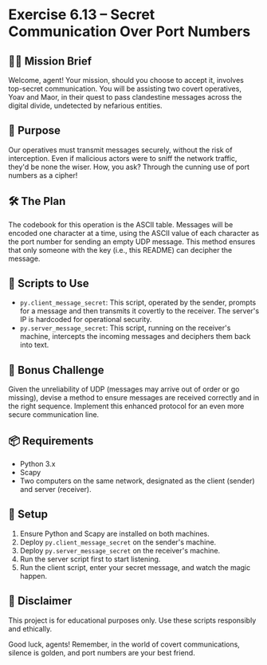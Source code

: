 # Exercise 6.13 – Secret Communication Over Port Numbers

## 🕵️‍♂️ Mission Brief

Welcome, agent! Your mission, should you choose to accept it, involves top-secret communication. You will be assisting two covert operatives, Yoav and Maor, in their quest to pass clandestine messages across the digital divide, undetected by nefarious entities.

## 🎯 Purpose

Our operatives must transmit messages securely, without the risk of interception. Even if malicious actors were to sniff the network traffic, they'd be none the wiser. How, you ask? Through the cunning use of port numbers as a cipher!

## 🛠️ The Plan

The codebook for this operation is the ASCII table. Messages will be encoded one character at a time, using the ASCII value of each character as the port number for sending an empty UDP message. This method ensures that only someone with the key (i.e., this README) can decipher the message.

## 📜 Scripts to Use

- `py.client_message_secret`: This script, operated by the sender, prompts for a message and then transmits it covertly to the receiver. The server's IP is hardcoded for operational security.
- `py.server_message_secret`: This script, running on the receiver's machine, intercepts the incoming messages and deciphers them back into text.

## 🎁 Bonus Challenge

Given the unreliability of UDP (messages may arrive out of order or go missing), devise a method to ensure messages are received correctly and in the right sequence. Implement this enhanced protocol for an even more secure communication line.

## 📦 Requirements

- Python 3.x
- Scapy
- Two computers on the same network, designated as the client (sender) and server (receiver).

## 🔧 Setup

1. Ensure Python and Scapy are installed on both machines.
2. Deploy `py.client_message_secret` on the sender's machine.
3. Deploy `py.server_message_secret` on the receiver's machine.
4. Run the server script first to start listening.
5. Run the client script, enter your secret message, and watch the magic happen.

## 📖 Disclaimer

This project is for educational purposes only. Use these scripts responsibly and ethically.

Good luck, agents! Remember, in the world of covert communications, silence is golden, and port numbers are your best friend.
